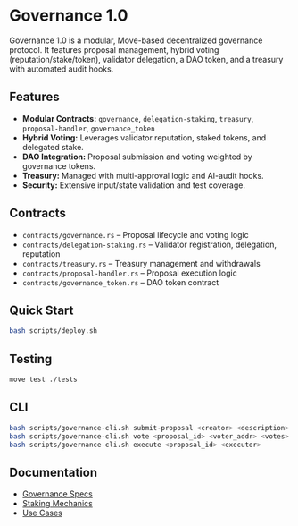 # Governance 1.0

Governance 1.0 is a modular, Move-based decentralized governance protocol. It features proposal management, hybrid voting (reputation/stake/token), validator delegation, a DAO token, and a treasury with automated audit hooks.

## Features

- **Modular Contracts:** `governance`, `delegation-staking`, `treasury`, `proposal-handler`, `governance_token`
- **Hybrid Voting:** Leverages validator reputation, staked tokens, and delegated stake.
- **DAO Integration:** Proposal submission and voting weighted by governance tokens.
- **Treasury:** Managed with multi-approval logic and AI-audit hooks.
- **Security:** Extensive input/state validation and test coverage.

## Contracts

- `contracts/governance.rs` – Proposal lifecycle and voting logic
- `contracts/delegation-staking.rs` – Validator registration, delegation, reputation
- `contracts/treasury.rs` – Treasury management and withdrawals
- `contracts/proposal-handler.rs` – Proposal execution logic
- `contracts/governance_token.rs` – DAO token contract

## Quick Start

```sh
bash scripts/deploy.sh
```

## Testing

```sh
move test ./tests
```

## CLI

```sh
bash scripts/governance-cli.sh submit-proposal <creator> <description> <type>
bash scripts/governance-cli.sh vote <proposal_id> <voter_addr> <votes> <support> <veto>
bash scripts/governance-cli.sh execute <proposal_id> <executor>
```

## Documentation

- [Governance Specs](governance-specs.md)
- [Staking Mechanics](staking-mechanics.md)
- [Use Cases](use_cases.md)